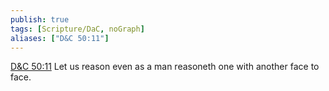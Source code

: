 ```yaml
---
publish: true
tags: [Scripture/DaC, noGraph]
aliases: ["D&C 50:11"]
---
```

[D&C 50:11](https://churchofjesuschrist.org/study/scriptures/dc-testament/dc/50?lang=eng&id=p11#p11) Let us reason even as a man reasoneth one with another face to face.
